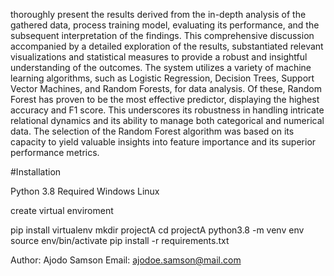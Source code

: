 thoroughly present the results derived from the in-depth analysis of the gathered data, process training model, evaluating its performance, and the subsequent interpretation of the findings. This comprehensive discussion accompanied by a detailed exploration of the results, substantiated relevant visualizations and statistical measures to provide a robust and insightful understanding of the outcomes.
The system utilizes a variety of machine learning algorithms, such as Logistic Regression, Decision Trees, Support Vector Machines, and Random Forests, for data analysis. Of these, Random Forest has proven to be the most effective predictor, displaying the highest accuracy and F1 score. This underscores its robustness in handling intricate relational dynamics and its ability to manage both categorical and numerical data. 
The selection of the Random Forest algorithm was based on its capacity to yield valuable insights into feature importance and its superior performance metrics.

#Installation

Python 3.8 Required
Windows
Linux

create virtual enviroment

pip install virtualenv
mkdir projectA
cd projectA
python3.8 -m venv env
source env/bin/activate
pip install -r requirements.txt



Author: Ajodo Samson 
Email: ajodoe.samson@mail.com
